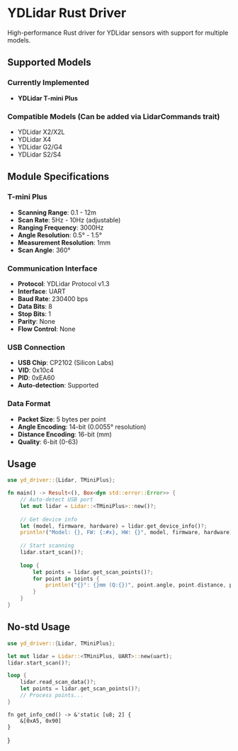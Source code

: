 # YDLidar Rust Driver

High-performance Rust driver for YDLidar sensors with support for multiple models.

## Supported Models

### Currently Implemented
- **YDLidar T-mini Plus**

### Compatible Models (Can be added via LidarCommands trait)
- YDLidar X2/X2L
- YDLidar X4
- YDLidar G2/G4
- YDLidar S2/S4

## Module Specifications

### T-mini Plus
- **Scanning Range**: 0.1 - 12m
- **Scan Rate**: 5Hz - 10Hz (adjustable)
- **Ranging Frequency**: 3000Hz
- **Angle Resolution**: 0.5° - 1.5°
- **Measurement Resolution**: 1mm
- **Scan Angle**: 360°

### Communication Interface
- **Protocol**: YDLidar Protocol v1.3
- **Interface**: UART
- **Baud Rate**: 230400 bps
- **Data Bits**: 8
- **Stop Bits**: 1
- **Parity**: None
- **Flow Control**: None

### USB Connection
- **USB Chip**: CP2102 (Silicon Labs)
- **VID**: 0x10c4
- **PID**: 0xEA60
- **Auto-detection**: Supported

### Data Format
- **Packet Size**: 5 bytes per point
- **Angle Encoding**: 14-bit (0.0055° resolution)
- **Distance Encoding**: 16-bit (mm)
- **Quality**: 6-bit (0-63)

## Usage

```rust
use yd_driver::{Lidar, TMiniPlus};

fn main() -> Result<(), Box<dyn std::error::Error>> {
    // Auto-detect USB port
    let mut lidar = Lidar::<TMiniPlus>::new()?;
    
    // Get device info
    let (model, firmware, hardware) = lidar.get_device_info()?;
    println!("Model: {}, FW: {:#x}, HW: {}", model, firmware, hardware);
    
    // Start scanning
    lidar.start_scan()?;
    
    loop {
        let points = lidar.get_scan_points()?;
        for point in points {
            println!("{}°: {}mm (Q:{})", point.angle, point.distance, point.quality);
        }
    }
}
```

## No-std Usage

```rust
use yd_driver::{Lidar, TMiniPlus};

let mut lidar = Lidar::<TMiniPlus, UART>::new(uart);
lidar.start_scan()?;

loop {
    lidar.read_scan_data()?;
    let points = lidar.get_scan_points()?;
    // Process points...
}
```
    fn get_info_cmd() -> &'static [u8; 2] {
        &[0xA5, 0x90]
    }
}
```
